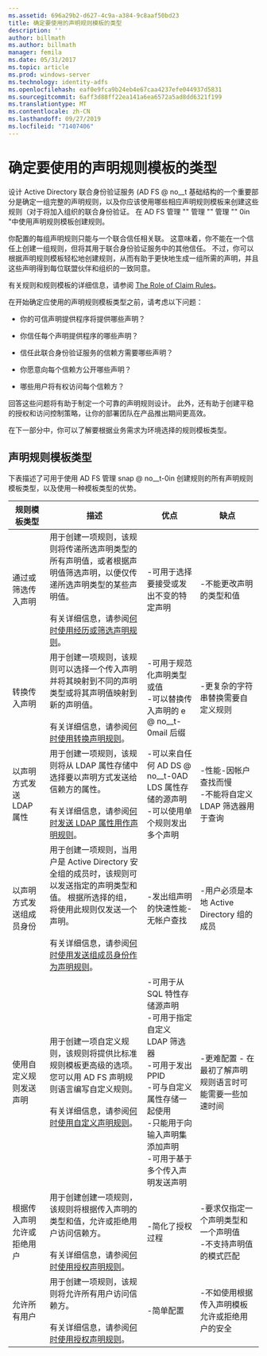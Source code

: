 ```yaml
---
ms.assetid: 696a29b2-d627-4c9a-a384-9c8aaf50bd23
title: 确定要使用的声明规则模板的类型
description: ''
author: billmath
ms.author: billmath
manager: femila
ms.date: 05/31/2017
ms.topic: article
ms.prod: windows-server
ms.technology: identity-adfs
ms.openlocfilehash: eaf0e9fca9b24eb4e67caa4237efe044937d5831
ms.sourcegitcommit: 6aff3d88ff22ea141a6ea6572a5ad8dd6321f199
ms.translationtype: MT
ms.contentlocale: zh-CN
ms.lasthandoff: 09/27/2019
ms.locfileid: "71407406"
---
```

# <a name="determine-the-type-of-claim-rule-template-to-use"></a>确定要使用的声明规则模板的类型


设计 Active Directory 联合身份验证服务 \(AD FS @ no__t 基础结构的一个重要部分是确定一组完整的声明规则，以及你应该使用哪些相应声明规则模板来创建这些规则（对于将加入组织的联合身份验证。 在 AD FS 管理 "" 管理 "" 管理 "" 0in "中使用声明规则模板创建规则。  
  
你配置的每组声明规则只能与一个联合信任相关联。 这意味着，你不能在一个信任上创建一组规则，但将其用于联合身份验证服务中的其他信任。 不过，你可以根据声明规则模板轻松地创建规则，从而有助于更快地生成一组所需的声明，并且这些声明得到每位联盟伙伴和组织的一致同意。  
  
有关规则和规则模板的详细信息，请参阅 [The Role of Claim Rules](The-Role-of-Claim-Rules.md)。  
  
在开始确定应使用的声明规则模板类型之前，请考虑以下问题：  
  
-   你的可信声明提供程序将提供哪些声明？  
  
-   你信任每个声明提供程序的哪些声明？  
  
-   信任此联合身份验证服务的信赖方需要哪些声明？  
  
-   你愿意向每个信赖方公开哪些声明？  
  
-   哪些用户将有权访问每个信赖方？  
  
回答这些问题将有助于制定一个可靠的声明规则设计。 此外，还有助于创建平稳的授权和访问控制策略，让你的部署团队在产品推出期间更高效。  
  
在下一部分中，你可以了解要根据业务需求为环境选择的规则模板类型。  
  
## <a name="claim-rule-template-types"></a>声明规则模板类型  
下表描述了可用于使用 AD FS 管理 snap @ no__t-0in 创建规则的所有声明规则模板类型，以及使用一种模板类型的优势。  
  
|规则模板类型|描述|优点|缺点|  
|----------------------|---------------|--------------|-----------------|  
|通过或筛选传入声明|用于创建一项规则，该规则将传递所选声明类型的所有声明值，或者根据声明值筛选声明，以便仅传递所选声明类型的某些声明值。<br /><br />有关详细信息，请参阅[何时使用经历或筛选声明规则](When-to-Use-a-Pass-Through-or-Filter-Claim-Rule.md)。|-可用于选择要接受或发出不变的特定声明|-不能更改声明的类型和值|  
|转换传入声明|用于创建一项规则，该规则可以选择一个传入声明并将其映射到不同的声明类型或将其声明值映射到新的声明值。<br /><br />有关详细信息，请参阅[何时使用转换声明规则](When-to-Use-a-Transform-Claim-Rule.md)。|-可用于规范化声明类型或值<br />-可以替换传入声明的 e @ no__t-0mail 后缀|-更复杂的字符串替换需要自定义规则|  
|以声明方式发送 LDAP 属性|用于创建一项规则，该规则将从 LDAP 属性存储中选择要以声明方式发送给信赖方的属性。<br /><br />有关详细信息，请参阅[何时发送 LDAP 属性用作声明规则](When-to-Use-a-Send-LDAP-Attributes-as-Claims-Rule.md)。|-可以来自任何 AD DS @ no__t-0AD LDS 属性存储的源声明<br />-可以使用单个规则发出多个声明|-性能-因帐户查找而慢<br />-不能将自定义 LDAP 筛选器用于查询|  
|以声明方式发送组成员身份|用于创建一项规则，当用户是 Active Directory 安全组的成员时，该规则可以发送指定的声明类型和值。 根据所选择的组，将使用此规则仅发送一个声明。<br /><br />有关详细信息，请参阅[何时使用发送组成员身份作为声明规则](When-to-Use-a-Send-Group-Membership-as-a-Claim-Rule.md)。|-发出组声明的快速性能-无帐户查找|-用户必须是本地 Active Directory 组的成员|  
|使用自定义规则发送声明|用于创建一项自定义规则，该规则将提供比标准规则模板更高级的选项。 您可以用 AD FS 声明规则语言编写自定义规则。<br /><br />有关详细信息，请参阅[何时使用自定义声明规则](When-to-Use-a-Custom-Claim-Rule.md)。|-可用于从 SQL 特性存储源声明<br />-可用于指定自定义 LDAP 筛选器<br />-可用于发出 PPID<br />-可与自定义属性存储一起使用<br />-只能用于向输入声明集添加声明<br />-可用于基于多个传入声明发送声明|-更难配置 \- 在最初了解声明规则语言时可能需要一些加速时间|  
|根据传入声明允许或拒绝用户|用于创建创建一项规则，该规则将根据传入声明的类型和值，允许或拒绝用户访问信赖方。<br /><br />有关详细信息，请参阅[何时使用授权声明规则](When-to-Use-an-Authorization-Claim-Rule.md)。|-简化了授权过程|-要求仅指定一个声明类型和一个声明值<br />-不支持声明值的模式匹配|  
|允许所有用户|用于创建一项规则，该规则将允许所有用户访问信赖方。<br /><br />有关详细信息，请参阅[何时使用授权声明规则](When-to-Use-an-Authorization-Claim-Rule.md)。|-简单配置|-不如使用根据传入声明模板允许或拒绝用户的安全|  
  

